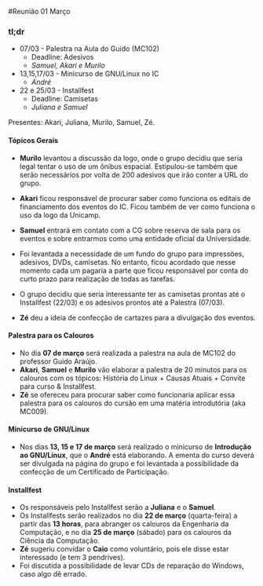#Reunião 01 Março

### tl;dr

- 07/03 - Palestra na Aula do Guido (MC102)
	- Deadline: Adesivos
	- *Samuel, Akari e Murilo*
- 13,15,17/03 - Minicurso de GNU/Linux no IC
	- *André*
- 22 e 25/03 - Installfest
	- Deadline: Camisetas
	- *Juliana e Samuel*

Presentes: Akari, Juliana, Murilo, Samuel, Zé.

#### Tópicos Gerais

- **Murilo** levantou a discussão da logo, onde o grupo decidiu que seria legal tentar o uso de um ônibus espacial. Estipulou-se também que serão necessários por volta de 200 adesivos que irão conter a URL do grupo. 

- **Akari** ficou responsável de procurar saber como funciona os editais de financiamento dos eventos do IC. Ficou também de ver como funciona o uso da logo da Unicamp.
- **Samuel** entrará em contato com a CG sobre reserva de sala para os eventos e sobre entrarmos como uma entidade oficial da Universidade. 
- Foi levantada a necessidade de um fundo do grupo para impressões, adesivos, DVDs, camisetas. No entanto, ficou acordado que nesse momento cada um pagaria a parte que ficou responsável por conta do curto prazo para realização de todas as tarefas. 
- O grupo decidiu que seria interessante ter as camisetas prontas até o Installfest (22/03) e os adesivos prontos até a Palestra (07/03).
- **Zé** deu a ideia de confecção de cartazes para a divulgação dos eventos. 

#### Palestra para os Calouros

- No dia **07 de março** será realizada a palestra na aula de MC102 do professor Guido Araújo.
- **Akari**, **Samuel** e **Murilo** vão elaborar a palestra de 20 minutos para os calouros com os tópicos: História do Linux + Causas Atuais + Convite para curso & Installfest.
- **Zé** se ofereceu para procurar saber como funcionaria aplicar essa palestra para os calouros do cursão em uma matéria introdutória (aka MC009).

#### Minicurso de GNU/Linux

- Nos dias **13, 15 e 17 de março** será realizado o minicurso de **Introdução ao GNU/Linux**, que o **André** está elaborando. A ementa do curso deverá ser divulgada na página do grupo e foi levantada a possibilidade da confecção de um Certificado de Participação.

#### Installfest

- Os responsáveis pelo Installfest serão a **Juliana** e o **Samuel**.
- Os Installfests serão realizados no dia **22 de março** (quarta-feira) a partir das **13 horas**, para abranger os calouros da Engenharia da Computação, e no dia **25 de março** (sábado) para os calouros da Ciência da Computação.
- **Zé** sugeriu convidar o **Caio** como voluntário, pois ele disse estar interessado (e tem 3 pendrives). 
- Foi discutida a possibilidade de levar CDs de reparação do Windows, caso algo dê errado.
